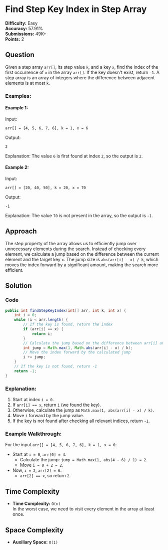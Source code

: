 
# Find Step Key Index in Step Array

**Difficulty:** Easy  
**Accuracy:** 57.91%  
**Submissions:** 49K+  
**Points:** 2

## Question
Given a step array `arr[]`, its step value `k`, and a key `x`, find the index of the first occurrence of `x` in the array `arr[]`. If the key doesn't exist, return `-1`. A step array is an array of integers where the difference between adjacent elements is at most `k`.

### Examples:

#### Example 1:
Input: 
```
arr[] = [4, 5, 6, 7, 6], k = 1, x = 6
```
Output: 
```
2
```
Explanation: The value `6` is first found at index `2`, so the output is `2`.

#### Example 2:
Input: 
```
arr[] = [20, 40, 50], k = 20, x = 70
```
Output: 
```
-1
```
Explanation: The value `70` is not present in the array, so the output is `-1`.

## Approach
The step property of the array allows us to efficiently jump over unnecessary elements during the search. Instead of checking every element, we calculate a jump based on the difference between the current element and the target key `x`. The jump size is `abs(arr[i] - x) / k`, which moves the index forward by a significant amount, making the search more efficient.

## Solution

### Code
```java
public int findStepKeyIndex(int[] arr, int k, int x) {
    int i = 0;
    while (i < arr.length) {
        // If the key is found, return the index
        if (arr[i] == x) {
            return i;
        }
        // Calculate the jump based on the difference between arr[i] and x
        int jump = Math.max(1, Math.abs(arr[i] - x) / k);
        // Move the index forward by the calculated jump
        i += jump;
    }
    // If the key is not found, return -1
    return -1;
}
```

### Explanation:
1. Start at index `i = 0`.
2. If `arr[i] == x`, return `i` (we found the key).
3. Otherwise, calculate the jump as `Math.max(1, abs(arr[i] - x) / k)`.
4. Move `i` forward by the jump value.
5. If the key is not found after checking all relevant indices, return `-1`.

### Example Walkthrough:
For the input `arr[] = [4, 5, 6, 7, 6], k = 1, x = 6`:
- Start at `i = 0`, `arr[0] = 4`.
  - Calculate the jump: `jump = Math.max(1, abs(4 - 6) / 1) = 2`.
  - Move `i = 0 + 2 = 2`.
- Now, `i = 2`, `arr[2] = 6`.
  - `arr[2] == x`, so return `2`.

## Time Complexity
- **Time Complexity:** `O(n)`  
  In the worst case, we need to visit every element in the array at least once.

## Space Complexity
- **Auxiliary Space:** `O(1)`  